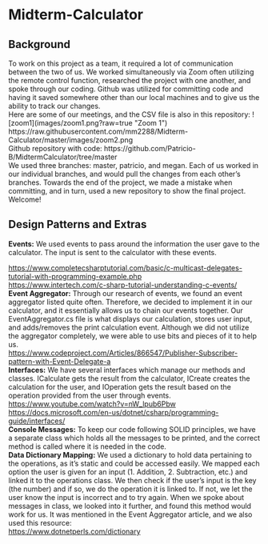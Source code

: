 # Midterm-Calculator

<h2>Background</h2>
To work on this project as a team, it required a lot of communication between the two of us. We worked simultaneously via Zoom often utilizing the remote control function, researched the project with one another, and spoke through our coding. Github was utilized for committing code and having it saved somewhere other than our local machines and to give us the ability to track our changes.
<br>
Here are some of our meetings, and the CSV file is also in this repository:
![zoom1](images/zoom1.png?raw=true "Zoom 1")
<br>
https://raw.githubusercontent.com/mm2288/Midterm-Calculator/master/images/zoom2.png
<br>
Github repository with code: https://github.com/Patricio-B/MidtermCalculator/tree/master
<br>
We used three branches: master, patricio, and megan. Each of us worked in our individual branches, and would pull the changes from each other’s branches. Towards the end of the project, we made a mistake when committing, and in turn, used a new repository to show the final project. Welcome!

<h2>Design Patterns and Extras</h2>

<b>Events:</b> We used events to pass around the information the user gave to the calculator. The input is sent to the calculator with these events. 
<br>

https://www.completecsharptutorial.com/basic/c-multicast-delegates-tutorial-with-programming-example.php
<br>
https://www.intertech.com/c-sharp-tutorial-understanding-c-events/
<br>
<b>Event Aggregator:</b> Through our research of events, we found an event aggregator listed quite often. Therefore, we decided to implement it in our calculator, and it essentially allows us to chain our events together. Our EventAggregator.cs file is what displays our calculation, stores user input, and adds/removes the print calculation event. Although we did not utilize the aggregator completely, we were able to use bits and pieces of it to help us.
<br>
https://www.codeproject.com/Articles/866547/Publisher-Subscriber-pattern-with-Event-Delegate-a
<br>
<b>Interfaces:</b> We have several interfaces which manage our methods and classes. ICalculate gets the result from the calculator, ICreate creates the calculation for the user, and IOperation gets the result based on the operation provided from the user through events.
<br>
https://www.youtube.com/watch?v=nW_lpub6Pbw
<br>
https://docs.microsoft.com/en-us/dotnet/csharp/programming-guide/interfaces/
<br>
<b>Console Messages:</b> To keep our code following SOLID principles, we have a separate class which holds all the messages to be printed, and the correct method is called where it is needed in the code.
<br>
<b>Data Dictionary Mapping:</b> We used a dictionary to hold data pertaining to the operations, as it’s static and could be accessed easily. We mapped each option the user is given for an input (1. Addition, 2. Subtraction, etc.) and linked it to the operations class. We then check if the user’s input is the key (the number) and if so, we do the operation it is linked to. If not, we let the user know the input is incorrect and to try again. When we spoke about messages in class, we looked into it further, and found this method would work for us. It was mentioned in the Event Aggregator article, and we also used this resource:
<br>https://www.dotnetperls.com/dictionary
